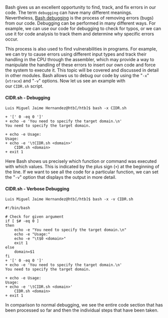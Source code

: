 Bash gives us an excellent opportunity to find, track, and fix errors in our code. The term `debugging` can have many different meanings. Nevertheless, [Bash debugging](https://tldp.org/LDP/Bash-Beginners-Guide/html/sect_02_03.html) is the process of removing errors (bugs) from our code. Debugging can be performed in many different ways. For example, we can use our code for debugging to check for typos, or we can use it for code analysis to track them and determine why specific errors occur.

This process is also used to find vulnerabilities in programs. For example, we can try to cause errors using different input types and track their handling in the CPU through the assembler, which may provide a way to manipulate the handling of these errors to insert our own code and force the system to execute it. This topic will be covered and discussed in detail in other modules. Bash allows us to debug our code by using the "`-x`" (`xtrace`) and "`-v`" options. Now let us see an example with our `CIDR.sh` script.

#### CIDR.sh - Debugging

```shell-session
Luis Miguel Jaime Hernandez@htb[/htb]$ bash -x CIDR.sh

+ '[' 0 -eq 0 ']'
+ echo -e 'You need to specify the target domain.\n'
You need to specify the target domain.

+ echo -e Usage:
Usage:
+ echo -e '\tCIDR.sh <domain>'
	CIDR.sh <domain>
+ exit 1
```

Here Bash shows us precisely which function or command was executed with which values. This is indicated by the plus sign (`+`) at the beginning of the line. If we want to see all the code for a particular function, we can set the "`-v`" option that displays the output in more detail.

#### CIDR.sh - Verbose Debugging

```shell-session
Luis Miguel Jaime Hernandez@htb[/htb]$ bash -x -v CIDR.sh

#!/bin/bash

# Check for given argument
if [ $# -eq 0 ]
then
	echo -e "You need to specify the target domain.\n"
	echo -e "Usage:"
	echo -e "\t$0 <domain>"
	exit 1
else
	domain=$1
fi
+ '[' 0 -eq 0 ']'
+ echo -e 'You need to specify the target domain.\n'
You need to specify the target domain.

+ echo -e Usage:
Usage:
+ echo -e '\tCIDR.sh <domain>'
	CIDR.sh <domain>
+ exit 1
```

In comparison to normal debugging, we see the entire code section that has been processed so far and then the individual steps that have been taken.